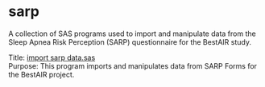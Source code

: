 sarp
======
A collection of SAS programs used to import and manipulate data from the Sleep Apnea Risk Perception (SARP) questionnaire for the BestAIR study.

Title: [import sarp data.sas](https://github.com/sleepepi/bestair-sas/blob/master/sarp/import%20sarp%20data.sas)  
Purpose: This program imports and manipulates data from SARP Forms for the BestAIR project.  
